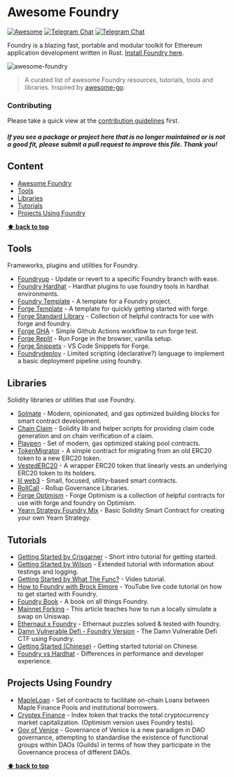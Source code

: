 # Awesome Foundry

[![Awesome](https://cdn.rawgit.com/sindresorhus/awesome/d7305f38d29fed78fa85652e3a63e154dd8e8829/media/badge.svg)](https://github.com/sindresorhus/awesome)
[![Telegram Chat](https://img.shields.io/endpoint?color=neon&url=https%3A%2F%2Ftg.sumanjay.workers.dev%2Ffoundry_rs)](https://t.me/foundry_rs) [![Telegram Chat](https://img.shields.io/endpoint?color=neon&url=https%3A%2F%2Ftg.sumanjay.workers.dev%2Ffoundry_support)](https://t.me/foundry_support)

[//]: # ([![Track Awesome List]&#40;https://www.trackawesomelist.com/badge.svg&#41;]&#40;https://www.trackawesomelist.com/avelino/awesome-go/&#41;)

Foundry is a blazing fast, portable and modular toolkit for Ethereum application development written in Rust. [Install Foundry here](https://getfoundry.sh).

<img align="center" src="https://mirror.xyz/_next/image?url=https%3A%2F%2Fimages.mirror-media.xyz%2Fpublication-images%2Fkt99mFtZZ1Gl2ZbWGNI3J.png&w=3840&q=90" alt="awesome-foundry" title="awesome-foundry" />


> A curated list of awesome Foundry resources, tutorials, tools and libraries. Inspired by [awesome-go](https://github.com/avelino/awesome-go).


### Contributing 

Please take a quick view at the [contribution guidelines](https://github.com/crisgarner/awesome-foundry/blob/main/CONTRIBUTING.md) first. 

[//]: # (Thanks to all [contributors]&#40;https://github.com/crisgarner/awesome-foundry/graphs/contributors&#41;; you rock!)

#### *If you see a package or project here that is no longer maintained or is not a good fit, please submit a pull request to improve this file. Thank you!*

## Content

- [Awesome Foundry](#awesome-foundry)
- [Tools](#tools)
- [Libraries](#libraries)
- [Tutorials](#tutorials)
- [Projects Using Foundry](#projects-using-foundry)

**[⬆ back to top](#awesome-foundry)**

## Tools
Frameworks, plugins and utilities for Foundry.
- [Foundryup](https://github.com/foundry-rs/foundry/tree/master/foundryup) - Update or revert to a specific Foundry branch with ease.
- [Foundry Hardhat](https://github.com/foundry-rs/hardhat) - Hardhat plugins to use foundry tools in hardhat environments.
- [Foundry Template](https://github.com/ZeframLou/foundry-template) - A template for a Foundry project.
- [Forge Template](https://github.com/FrankieIsLost/forge-template) - A template for quickly getting started with forge.
- [Forge Standard Library](https://github.com/foundry-rs/forge-std/) - Collection of helpful contracts for use with forge and foundry.
- [Forge GHA](https://github.com/foundry-rs/foundry-toolchain) - Simple Github Actions workflow to run forge test.
- [Forge Replit](https://replit.com/@wilsonc/VanillaForge) - Run Forge in the browser, vanilla setup.
- [Forge Snippets](https://github.com/crisgarner/VSCodeForgeSnippets) - VS Code Snippets for Forge.
- [Foundrydeploy](https://github.com/joshieDo/foundrydeploy) - Limited scripting (declarative?) language to implement a basic deployment pipeline using foundry. 

## Libraries
Solidity libraries or utilities that use Foundry.
- [Solmate](https://github.com/Rari-Capital/solmate) - Modern, opinionated, and gas optimized building blocks for smart contract development.
- [Chain Claim](https://github.com/botdad/chain-claim) - Solidity lib and helper scripts for providing claim code generation and on chain verification of a claim.
- [Playpen](https://github.com/ZeframLou/playpen) - Set of modern, gas optimized staking pool contracts.
- [TokenMigrator](https://github.com/ZeframLou/token-migrator) - A simple contract for migrating from an old ERC20 token to a new ERC20 token.
- [VestedERC20](https://github.com/ZeframLou/vested-erc20) - A wrapper ERC20 token that linearly vests an underlying ERC20 token to its holders.
- [lil web3](https://github.com/m1guelpf/lil-web3/) - Small, focused, utility-based smart contracts.
- [RollCall](https://github.com/withtally/rollcall) - Rollup Governance Libraries.
- [Forge Optimism](https://github.com/tarrencev/forge-optimism) - Forge Optimism is a collection of helpful contracts for use with forge and foundry on Optimism.
- [Yearn Strategy Foundry Mix](https://github.com/storming0x/foundry_strategy_mix) - Basic Solidity Smart Contract for creating your own Yearn Strategy.

## Tutorials
- [Getting Started by Crisgarner](https://mirror.xyz/crisgarner.eth/BhQzl33tthkJJ3Oh2ehAD_2FXGGlMupKlrUUcDk0ALA) - Short intro tutorial for getting started. 
- [Getting Started by Wilson](https://w.mirror.xyz/mOUlpgkWA178HNUW7xR20TdbGRV6dMid7uChqxf9Z58) - Extended tutorial with information about testings and logging.
- [Getting Started by What The Func?](https://youtu.be/wqFnif_6Mbc) - Video tutorial.
- [How to Foundry with Brock Elmore](https://www.youtube.com/watch?v=Rp_V7bYiTCM) - YouTube live code tutorial on how to get started with Foundry.
- [Foundry Book](https://book.getfoundry.sh/) - A book on all things Foundry.
- [Mainnet Forking](https://mirror.xyz/susheen.eth/bRCzT2QLdNINMVk8251udkfjHW_T9ascCQ1DV9hURz0) - This article teaches how to run a locally simulate a swap on Uniswap.
- [Ethernaut x Foundry](https://github.com/ciaranmcveigh5/ethernaut-x-foundry) - Ethernaut puzzles solved & tested with foundry.
- [Damn Vulnerable Defi - Foundry Version](https://github.com/nicolasgarcia214/damn-vulnerable-defi-foundry) - The Damn Vulnerable Defi CTF using Foundry.
- [Getting Started (Chinese)](https://learnblockchain.cn/article/3502) - Getting started tutorial on Chinese.
- [Foundry vs Hardhat](https://chainstack.com/foundry-hardhat-differences-performance/) - Differences in performance and developer experience.


## Projects Using Foundry
- [MapleLoan](https://github.com/maple-labs/loan) - Set of contracts to facilitate on-chain Loans between Maple Finance Pools and institutional borrowers.
- [Cryptex Finance](https://github.com/cryptexfinance/contracts) - Index token that tracks the total cryptocurrency market capitalization. (Optimism version uses Foundry tests).
- [Gov of Venice](https://github.com/pentagonxyz/gov-of-venice) - Governance of Venice is a new paradigm in DAO governance, attempting to standardise the existence of functional groups within DAOs (Guilds) in terms of how they participate in the Governance process of different DAOs. 

**[⬆ back to top](#awesome-foundry)**
